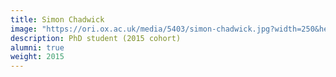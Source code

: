 ```yaml
---
title: Simon Chadwick
image: "https://ori.ox.ac.uk/media/5403/simon-chadwick.jpg?width=250&height=250&v=1d9e229f74067b0"
description: PhD student (2015 cohort)
alumni: true
weight: 2015
---
```

